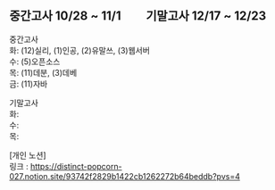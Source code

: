 ## 중간고사 10/28 ~ 11/1 &nbsp;&nbsp;&nbsp;&nbsp;&nbsp;&nbsp;&nbsp; 기말고사 12/17 ~ 12/23

중간고사<br>
화: (12)실리, (1)인공, (2)유말쓰, (3)웹서버 <br>
수: (5)오픈소스<br>
목: (11)데분, (3)데베<br>
금: (11)자바  <br>

기말고사<br>
화: <br>
수: <br>
목: <br>

[개인 노션]   <br>
링크 : <https://distinct-popcorn-027.notion.site/93742f2829b1422cb1262272b64beddb?pvs=4>
